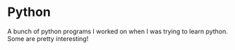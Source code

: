 # Python
A bunch of python programs I worked on when I was trying to learn python. Some are pretty interesting!

